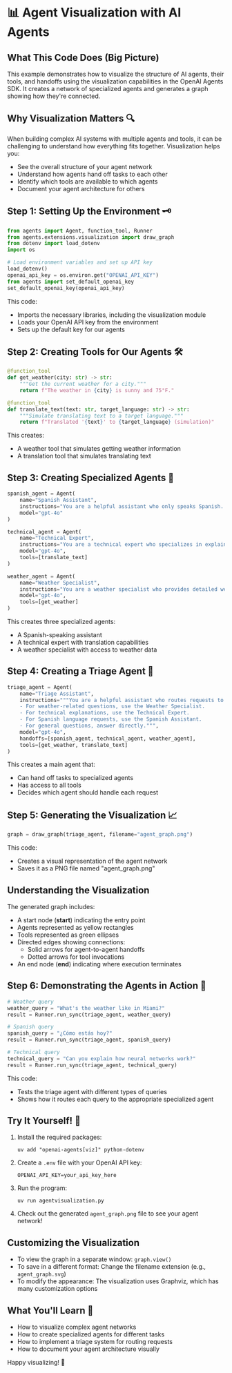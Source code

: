 # 📊 Agent Visualization with AI Agents

## What This Code Does (Big Picture)
This example demonstrates how to visualize the structure of AI agents, their tools, and handoffs using the visualization capabilities in the OpenAI Agents SDK. It creates a network of specialized agents and generates a graph showing how they're connected.

## Why Visualization Matters 🔍
When building complex AI systems with multiple agents and tools, it can be challenging to understand how everything fits together. Visualization helps you:

- See the overall structure of your agent network
- Understand how agents hand off tasks to each other
- Identify which tools are available to which agents
- Document your agent architecture for others

## Step 1: Setting Up the Environment 🗝️
```python
from agents import Agent, function_tool, Runner
from agents.extensions.visualization import draw_graph
from dotenv import load_dotenv
import os

# Load environment variables and set up API key
load_dotenv()
openai_api_key = os.environ.get("OPENAI_API_KEY")
from agents import set_default_openai_key
set_default_openai_key(openai_api_key)
```
This code:
- Imports the necessary libraries, including the visualization module
- Loads your OpenAI API key from the environment
- Sets up the default key for our agents

## Step 2: Creating Tools for Our Agents 🛠️
```python
@function_tool
def get_weather(city: str) -> str:
    """Get the current weather for a city."""
    return f"The weather in {city} is sunny and 75°F."

@function_tool
def translate_text(text: str, target_language: str) -> str:
    """Simulate translating text to a target language."""
    return f"Translated '{text}' to {target_language} (simulation)"
```
This creates:
- A weather tool that simulates getting weather information
- A translation tool that simulates translating text

## Step 3: Creating Specialized Agents 🤖
```python
spanish_agent = Agent(
    name="Spanish Assistant",
    instructions="You are a helpful assistant who only speaks Spanish. Always respond in Spanish.",
    model="gpt-4o"
)

technical_agent = Agent(
    name="Technical Expert",
    instructions="You are a technical expert who specializes in explaining complex concepts clearly.",
    model="gpt-4o",
    tools=[translate_text]
)

weather_agent = Agent(
    name="Weather Specialist",
    instructions="You are a weather specialist who provides detailed weather information.",
    model="gpt-4o",
    tools=[get_weather]
)
```
This creates three specialized agents:
- A Spanish-speaking assistant
- A technical expert with translation capabilities
- A weather specialist with access to weather data

## Step 4: Creating a Triage Agent 🔀
```python
triage_agent = Agent(
    name="Triage Assistant",
    instructions="""You are a helpful assistant who routes requests to specialized agents.
    - For weather-related questions, use the Weather Specialist.
    - For technical explanations, use the Technical Expert.
    - For Spanish language requests, use the Spanish Assistant.
    - For general questions, answer directly.""",
    model="gpt-4o",
    handoffs=[spanish_agent, technical_agent, weather_agent],
    tools=[get_weather, translate_text]
)
```
This creates a main agent that:
- Can hand off tasks to specialized agents
- Has access to all tools
- Decides which agent should handle each request

## Step 5: Generating the Visualization 📈
```python
graph = draw_graph(triage_agent, filename="agent_graph.png")
```
This code:
- Creates a visual representation of the agent network
- Saves it as a PNG file named "agent_graph.png"

## Understanding the Visualization
The generated graph includes:
- A start node (__start__) indicating the entry point
- Agents represented as yellow rectangles
- Tools represented as green ellipses
- Directed edges showing connections:
  - Solid arrows for agent-to-agent handoffs
  - Dotted arrows for tool invocations
- An end node (__end__) indicating where execution terminates

## Step 6: Demonstrating the Agents in Action 🚀
```python
# Weather query
weather_query = "What's the weather like in Miami?"
result = Runner.run_sync(triage_agent, weather_query)

# Spanish query
spanish_query = "¿Cómo estás hoy?"
result = Runner.run_sync(triage_agent, spanish_query)

# Technical query
technical_query = "Can you explain how neural networks work?"
result = Runner.run_sync(triage_agent, technical_query)
```
This code:
- Tests the triage agent with different types of queries
- Shows how it routes each query to the appropriate specialized agent

## Try It Yourself! 🚀
1. Install the required packages:
   ```
   uv add "openai-agents[viz]" python-dotenv
   ```
2. Create a `.env` file with your OpenAI API key:
   ```
   OPENAI_API_KEY=your_api_key_here
   ```
3. Run the program:
   ```
   uv run agentvisualization.py
   ```
4. Check out the generated `agent_graph.png` file to see your agent network!

## Customizing the Visualization
- To view the graph in a separate window: `graph.view()`
- To save in a different format: Change the filename extension (e.g., `agent_graph.svg`)
- To modify the appearance: The visualization uses Graphviz, which has many customization options

## What You'll Learn 🧠
- How to visualize complex agent networks
- How to create specialized agents for different tasks
- How to implement a triage system for routing requests
- How to document your agent architecture visually

Happy visualizing! 🎉 